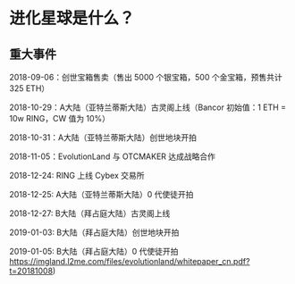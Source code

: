 # 进化星球是什么？

## 重大事件

2018-09-06：创世宝箱售卖（售出 5000 个银宝箱，500 个金宝箱，预售共计 325 ETH）

2018-10-29：A大陆（亚特兰蒂斯大陆）古灵阁上线（Bancor 初始值：1 ETH = 10w RING，CW 值为 10%）

2018-10-31：A大陆（亚特兰蒂斯大陆）创世地块开拍

2018-11-05：EvolutionLand 与 OTCMAKER 达成战略合作

2018-12-24: RING 上线 Cybex 交易所

2018-12-25: A大陆（亚特兰蒂斯大陆）0 代使徒开拍

2018-12-27: B大陆（拜占庭大陆）古灵阁上线

2019-01-03: B大陆（拜占庭大陆）创世地块开拍

2019-01-05: B大陆（拜占庭大陆）0 代使徒开拍 https://imgland.l2me.com/files/evolutionland/whitepaper_cn.pdf?t=20181008)

